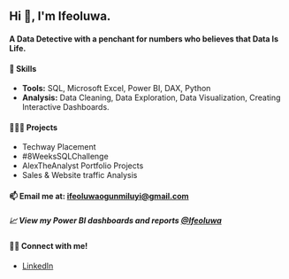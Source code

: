 ## Hi 👋, I'm Ifeoluwa.
<!--
**ifeoluwa-23/ifeoluwa-23** is a ✨ _special_ ✨ repository because its `README.md` (this file) appears on your GitHub profile.
-->
#### A Data Detective with a penchant for numbers who believes that Data Is Life.

#### 📌 Skills
- **Tools:** SQL, Microsoft Excel, Power BI, DAX, Python
- **Analysis:** Data Cleaning, Data Exploration, Data Visualization, Creating Interactive Dashboards.
#### 👩🏽‍💻 Projects
- Techway Placement
- #8WeeksSQLChallenge
- AlexTheAnalyst Portfolio Projects
- Sales & Website traffic Analysis
#### 📫 Email me at: ifeoluwaogunmiluyi@gmail.com
##### :chart_with_upwards_trend: View my Power BI dashboards and reports [@Ifeoluwa](https://app.powerbi.com/groups/d6bcd25c-dd72-4f13-9883-203d87c14051/list)
#### 🤝🏽 Connect with me!
 - [LinkedIn](https://www.linkedin.com/in/ifeoluwa-ogunmiluyi)
